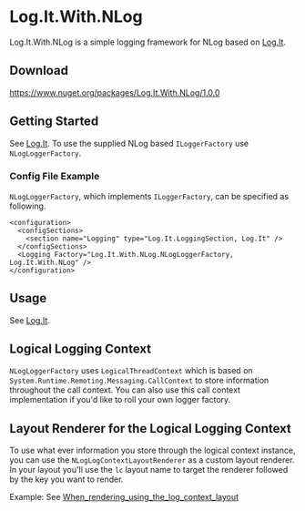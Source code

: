 # Log.It.With.NLog
Log.It.With.NLog is a simple logging framework for NLog based on <a href="https://github.com/Fresa/Log.It" target="_blank">Log.It</a>.

## Download
https://www.nuget.org/packages/Log.It.With.NLog/1.0.0

## Getting Started
See <a href="https://github.com/Fresa/Log.It" target="_blank">Log.It</a>. To use the supplied NLog based `ILoggerFactory` use `NLogLoggerFactory`.

### Config File Example
`NLogLoggerFactory`, which implements `ILoggerFactory`, can be specified as following.
```
<configuration>
  <configSections>
    <section name="Logging" type="Log.It.LoggingSection, Log.It" />
  </configSections>
  <Logging Factory="Log.It.With.NLog.NLogLoggerFactory, Log.It.With.NLog" />
</configuration>
```

## Usage
See <a href="https://github.com/Fresa/Log.It" target="_blank">Log.It</a>.

## Logical Logging Context 
`NLogLoggerFactory` uses `LogicalThreadContext` which is based on `System.Runtime.Remoting.Messaging.CallContext` to store information throughout the call context. You can also use this call context implementation if you'd like to roll your own logger factory.

## Layout Renderer for the Logical Logging Context
To use what ever information you store through the logical context instance, you can use the `NLogLogContextLayoutRenderer` as a custom layout renderer. In your layout you'll use the `lc` layout name to target the renderer followed by the key you want to render.

Example: See <a href="https://github.com/Fresa/Log.It.With.NLog/blob/master/tests/Log.It.With.NLog.Tests/When_rendering_using_the_log_context_layout.cs" target="_blank">When_rendering_using_the_log_context_layout</a>

